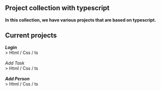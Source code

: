 ## Project collection with typescript

<b> In this collection, we have various projects that are based on typescript. </b>


## Current projects

<b>
<i>Login</i><br /> 
</b>
> Html / Css / ts <br />  <br />  
<i>Add Task</i> <br />  
> Html / Css / ts  <br />  <br />  
<b>
<i>Add Person</i> <br />  
</b>
> Html / Css / ts  <br />  <br />  
